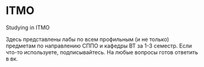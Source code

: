 # ITMO
 Studying in ITMO

Здесь представлены лабы по всем профильным (и не только) предметам по направлению СППО и кафедры ВТ за 1-3 семестр. 
 Если что-то используете, подписывайтесь.
На любые вопросы готов ответить в вк.
